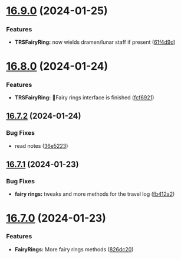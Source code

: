 # [16.9.0](https://github.com/Torwent/WaspLib/compare/v16.8.0...v16.9.0) (2024-01-25)


### Features

* **TRSFairyRing:** now wields dramen/lunar staff if present ([61f4d9d](https://github.com/Torwent/WaspLib/commit/61f4d9dd663eb76baf8d4e8552dbf39bba00cc64))



# [16.8.0](https://github.com/Torwent/WaspLib/compare/v16.7.2...v16.8.0) (2024-01-24)


### Features

* **TRSFairyRing:** 🧚Fairy rings interface is finished ([fcf6921](https://github.com/Torwent/WaspLib/commit/fcf6921f95d91da9c5faee9bac1ad26b8cfe3d9a))



## [16.7.2](https://github.com/Torwent/WaspLib/compare/v16.7.1...v16.7.2) (2024-01-24)


### Bug Fixes

* read notes ([36e5223](https://github.com/Torwent/WaspLib/commit/36e5223c9f2980ebb7b01927019e2428f250a0cc))



## [16.7.1](https://github.com/Torwent/WaspLib/compare/v16.7.0...v16.7.1) (2024-01-23)


### Bug Fixes

* **fairy rings:** tweaks and more methods for the travel log ([fb412a2](https://github.com/Torwent/WaspLib/commit/fb412a27aa274b7cdc3953134775854100a30890))



# [16.7.0](https://github.com/Torwent/WaspLib/compare/v16.6.0...v16.7.0) (2024-01-23)


### Features

* **FairyRings:** More fairy rings methods ([826dc20](https://github.com/Torwent/WaspLib/commit/826dc20181267a381b6c54d21470bcefc548c93e))



